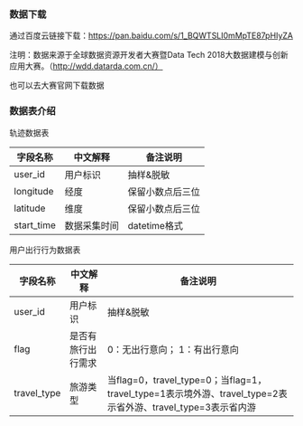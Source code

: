 ### 数据下载
通过百度云链接下载：https://pan.baidu.com/s/1_BQWTSLI0mMpTE87pHIyZA

注明：数据来源于全球数据资源开发者大赛暨Data Tech 2018大数据建模与创新应用大赛。（http://wdd.datarda.com.cn/）

也可以去大赛官网下载数据

### 数据表介绍
轨迹数据表

| 字段名称      | 中文解释    | 备注说明  |
| --------     | -----      |---------|
| user_id      |   用户标识  | 抽样&脱敏 |
| longitude    | 经度        | 保留小数点后三位 |
| latitude     | 维度        | 保留小数点后三位 |
| start_time   |数据采集时间  |datetime格式|

用户出行行为数据表

| 字段名称      | 中文解释         | 备注说明  |
| --------     | -----            |---------|
| user_id      |   用户标识        |  抽样&脱敏 |
| flag         | 是否有旅行出行需求 |	0：无出行意向；   1：有出行意向 |
| travel_type  | 旅游类型          |	当flag=0，travel_type=0；当flag=1，travel_type=1表示境外游、travel_type=2表示省外游、travel_type=3表示省内游 |
